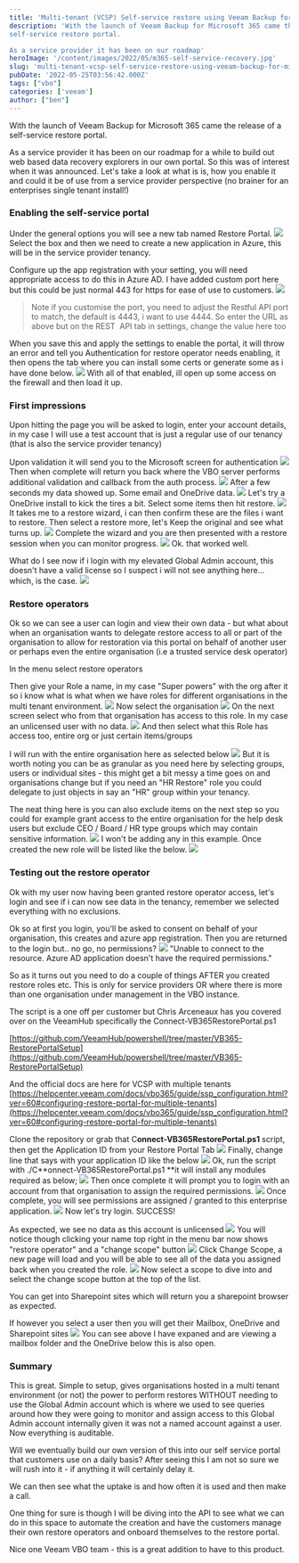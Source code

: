 ```yaml
---
title: 'Multi-tenant (VCSP) Self-service restore using Veeam Backup for Microsoft 365 v6' 
description: 'With the launch of Veeam Backup for Microsoft 365 came the release of a
self-service restore portal.

As a service provider it has been on our roadmap'
heroImage: '/content/images/2022/05/m365-self-service-recovery.jpg'
slug: 'multi-tenant-vcsp-self-service-restore-using-veeam-backup-for-microsoft-365-v6'
pubDate: '2022-05-25T03:56:42.000Z'
tags: ["vbo"] 
categories: ['veeam']
author: ["ben"]
---
```


With the launch of Veeam Backup for Microsoft 365 came the release of a self-service restore portal.

As a service provider it has been on our roadmap for a while to build out web based data recovery explorers in our own portal. So this was of interest when it was announced. Let's take a look at what is is, how you enable it and could it be of use from a service provider perspective (no brainer for an enterprises single tenant install!)

### Enabling the self-service portal 

Under the general options you will see a new tab named Restore Portal. 
![](/content/images/2022/05/image.png)
Select the box and then we need to create a new application in Azure, this will be in the service provider tenancy.

Configure up the app registration with your setting, you will need appropriate access to do this in Azure AD. I have added custom port here but this could be just normal 443 for https for ease of use to customers.
![](/content/images/2022/05/image-3.png)
> Note if you customise the port, you need to adjust the Restful API port to match, the default is 4443, i want to use 4444. So enter the URL as above but on the REST  API tab in settings, change the value here too

When you save this and apply the settings to enable the portal, it will throw an error and tell you Authentication for restore operator needs enabling, it then opens the tab where you can install some certs or generate some as i have done below.
![](/content/images/2022/05/image-2.png)
With all of that enabled, ill open up some access on the firewall and then load it up. 

### First impressions

Upon hitting the page you will be asked to login, enter your account details, in my case I will use a test account that is just a regular use of our tenancy (that is also the service provider tenancy) 

Upon validation it will send you to the Microsoft screen for authentication
![](/content/images/2022/05/image-4.png)
Then when complete will return you back where the VBO server performs additional validation and callback from the auth process.
![](/content/images/2022/05/image-5.png)
After a few seconds my data showed up. Some email and OneDrive data.
![](/content/images/2022/05/image-6.png)
Let's try a OneDrive install to kick the tires a bit. Select some items then hit restore.
![](/content/images/2022/05/image-8.png)
It takes me to a restore wizard, i can then confirm these are the files i want to restore. Then select a restore more, let's Keep the original and see what turns up.
![](/content/images/2022/05/image-9.png)
Complete the wizard and you are then presented with a restore session when you can monitor progress.
![](/content/images/2022/05/image-10.png)
Ok. that worked well.

What do I see now if i login with my elevated Global Admin account, this doesn't have a valid license so I suspect i will not see anything here... which, is the case.
![](/content/images/2022/05/image-11.png)
### Restore operators

Ok so we can see a user can login and view their own data - but what about when an organisation wants to delegate restore access to all or part of the organisation to allow for restoration via this portal on behalf of another user or perhaps even the entire organisation (i.e a trusted service desk operator)

In the menu select restore operators

Then give your Role a name, in my case "Super powers" with the org after it so i know what is what when we have roles for different organisations in the multi tenant environment.
![](/content/images/2022/05/image-12.png)
Now select the organisation
![](/content/images/2022/05/image-13.png)
On the next screen select who from that organisation has access to this role. In my case an unlicensed user with no data.
![](/content/images/2022/05/image-14.png)
And then select what this Role has access too, entire org or just certain items/groups

I will run with the entire organisation here as selected below
![](/content/images/2022/05/image-15.png)
But it is worth noting you can be as granular as you need here by selecting groups, users or individual sites - this might get a bit messy a time goes on and organisations change but if you need an "HR Restore" role you could delegate to just objects in say an "HR" group within your tenancy.

The neat thing here is you can also exclude items on the next step so you could for example grant access to the entire organisation for the help desk users but exclude CEO / Board / HR type groups which may contain sensitive information.
![](/content/images/2022/05/image-16.png)
I won't be adding any in this example. Once created the new role will be listed like the below.
![](/content/images/2022/05/image-18.png)
### Testing out the restore operator

Ok with my user now having been granted restore operator access, let's login and see if i can now see data in the tenancy, remember we selected everything with no exclusions.

Ok so at first you login, you'll be asked to consent on behalf of your organisation, this creates and azure app registration. Then you are returned to the login but.. no go, no permissions?
![](/content/images/2022/05/image-20.png)
"Unable to connect to the resource. Azure AD application doesn't have the required permissions."

So as it turns out you need to do a couple of things AFTER you created restore roles etc. This is only for service providers OR where there is more than one organisation under management in the VBO instance.

The script is a one off per customer but Chris Arceneaux has you covered over on the VeeamHub specifically the Connect-VB365RestorePortal.ps1

[https://github.com/VeeamHub/powershell/tree/master/VB365-RestorePortalSetup](https://github.com/VeeamHub/powershell/tree/master/VB365-RestorePortalSetup)

And the official docs are here for VCSP with multiple tenants [https://helpcenter.veeam.com/docs/vbo365/guide/ssp_configuration.html?ver=60#configuring-restore-portal-for-multiple-tenants](https://helpcenter.veeam.com/docs/vbo365/guide/ssp_configuration.html?ver=60#configuring-restore-portal-for-multiple-tenants)

Clone the repository or grab that C**onnect-VB365RestorePortal.ps1** script, then get the Application ID from your Restore Portal Tab
![](/content/images/2022/05/image-21.png)
Finally, change line that says <changeme> with your application ID like the below
![](/content/images/2022/05/image-22.png)
Ok, run the script with ./C**onnect-VB365RestorePortal.ps1 **it will install any modules required as below;
![](/content/images/2022/05/image-26.png)
Then once complete it will prompt you to login with an account from that organisation to assign the required permissions.
![](/content/images/2022/05/image-27.png)
Once complete, you will see permissions are assigned / granted to this enterprise application.
![](/content/images/2022/05/image-28.png)
Now let's try login. SUCCESS!

As expected, we see no data as this account is unlicensed
![](/content/images/2022/05/image-29.png)
You will notice though clicking your name top right in the menu bar now shows "restore operator" and a "change scope" button
![](/content/images/2022/05/image-30.png)
Click Change Scope, a new page will load and you will be able to see all of the data you assigned back when you created the role.
![](/content/images/2022/05/image-32.png)
Now select a scope to dive into and select the change scope button at the top of the list.

You can get into Sharepoint sites which will return you a sharepoint browser as expected.

If however you select a user then you will get their Mailbox, OneDrive and Sharepoint sites
![](/content/images/2022/05/image-34.png)
You can see above I have expaned and are viewing a mailbox folder and the OneDrive below this is also open.

### Summary

This is great. Simple to setup, gives organisations hosted in a multi tenant environment (or not) the power to perform restores WITHOUT needing to use the Global Admin account which is where we used to see queries around how they were going to monitor and assign access to this Global Admin account internally given it was not a named account against a user. Now everything is auditable.

Will we eventually build our own version of this into our self service portal that customers use on a daily basis? After seeing this I am not so sure we will rush into it - if anything it will certainly delay it. 

We can then see what the uptake is and how often it is used and then make a call. 

One thing for sure is though I will be diving into the API to see what we can do in this space to automate the creation and have the customers manage their own restore operators and onboard themselves to the restore portal.

Nice one Veeam VBO team - this is a great addition to have to this product.


